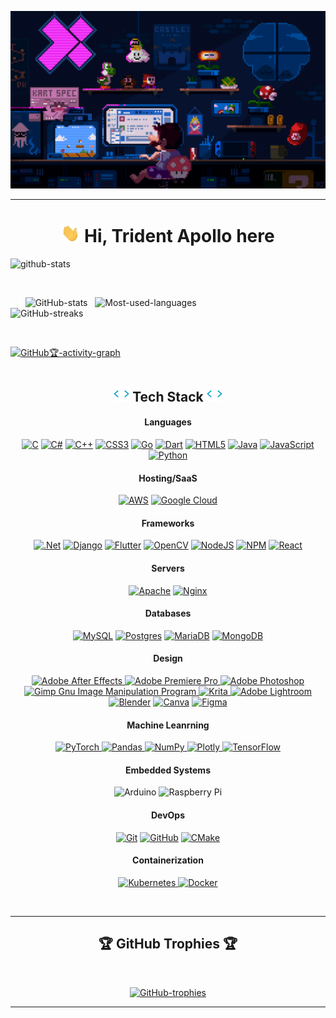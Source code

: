 ![Profile-banner](./banners/Mario-coding-2.gif)

---

<h1 align=center> <img src="wave.gif" width="30px"> Hi, Trident Apollo here </h1>

<!------------------------------------------------------------------------------------------------------------------------------------------------------------------------------------->



![github-stats](https://stats.dooboo.io/api/github-stats?login=TriDEntApollO)

<br/>

&nbsp;&nbsp;&nbsp;&nbsp;&nbsp; ![GitHub-stats](https://github-readme-stats.vercel.app/api?username=TriDEntApollO&theme=tokyonight&hide_border=true&include_all_commits=true&count_private=false&border_radius=20)
&nbsp; ![Most-used-languages](https://github-readme-stats.vercel.app/api/top-langs/?username=TriDEntApollO&theme=tokyonight&hide_border=true&include_all_commits=false&count_private=false&layout=compact&border_radius=20)
&nbsp;&nbsp;&nbsp;&nbsp;&nbsp;&nbsp;&nbsp;&nbsp;&nbsp;&nbsp;&nbsp;&nbsp;&nbsp;&nbsp;&nbsp;&nbsp;&nbsp;&nbsp;&nbsp;&nbsp;&nbsp;&nbsp;&nbsp;&nbsp;&nbsp;&nbsp;&nbsp;&nbsp;&nbsp;&nbsp;![GitHub-streaks](https://github-readme-streak-stats.herokuapp.com/?user=TriDEntApollO&theme=tokyonight&hide_border=true)

<br/>

[![GitHub🏆-activity-graph](https://github-readme-activity-graph.vercel.app/graph?username=TriDEntApollO&theme=github-compact&hide_border=true&grid=false&custom_title=Contribution%20graph)](https://github.com/TriDEntApollO/github-readme-activity-graph)


<h1> <!---------------------------------------------------------------------------------------------------------------------------------------------------------------------------> </h1>
<h2 align=center><img src="./anim-code.gif" height="25px"/> Tech Stack <img src="./anim-code.gif" height="25px"/></h2>

<h4 align=center> Languages </h4>

<div align=center>

<a href="">![C](https://img.shields.io/badge/c-%2300600C.svg?style=for-the-badge&logo=c&logoColor=white)</a> 
<a href="">![C#](https://img.shields.io/badge/c%23-%23239120.svg?style=for-the-badge&logo=c-sharp&logoColor=white)</a>
<a href="">![C++](https://img.shields.io/badge/c++-%2300599C.svg?style=for-the-badge&logo=c%2B%2B&logoColor=white)</a>
<a href="">![CSS3](https://img.shields.io/badge/css3-%231572B6.svg?style=for-the-badge&logo=css3&logoColor=white)</a>
<a href="">![Go](https://img.shields.io/badge/go-%2300ADD8.svg?style=for-the-badge&logo=go&logoColor=white)</a>
<a href="">![Dart](https://img.shields.io/badge/dart-%230175C2.svg?style=for-the-badge&logo=dart&logoColor=white)</a>
<a href="">![HTML5](https://img.shields.io/badge/html5-%23E34F26.svg?style=for-the-badge&logo=html5&logoColor=white)</a>
<a href="">![Java](https://img.shields.io/badge/java-%23ED8B00.svg?style=for-the-badge&logo=java&logoColor=white)</a>
<a href="">![JavaScript](https://img.shields.io/badge/javascript-%23323330.svg?style=for-the-badge&logo=javascript&logoColor=%23F7DF1E)</a>
<a href="">![Python](https://img.shields.io/badge/python-3670A0?style=for-the-badge&logo=python&logoColor=ffdd54)</a>

</div>

<h4 align=center> Hosting/SaaS </h4>

<div align=center>

<a href="">![AWS](https://img.shields.io/badge/AWS-%23FF9900.svg?style=for-the-badge&logo=amazon-aws&logoColor=white)</a>
<a href="">![Google Cloud](https://img.shields.io/badge/Google%20Cloud-%234285F4.svg?style=for-the-badge&logo=google-cloud&logoColor=white)</a>

</div>

<h4 align=center> Frameworks </h4>

<div align=center>

<a href="">![.Net](https://img.shields.io/badge/.NET-5C2D91?style=for-the-badge&logo=.net&logoColor=white)</a>
<a href="">![Django](https://img.shields.io/badge/django-%23092E20.svg?style=for-the-badge&logo=django&logoColor=white)</a>
<a href="">![Flutter](https://img.shields.io/badge/Flutter-%2302569B.svg?style=for-the-badge&logo=Flutter&logoColor=white)</a>
<a href="">![OpenCV](https://img.shields.io/badge/opencv-%23white.svg?style=for-the-badge&logo=opencv&logoColor=white)</a>
<a href="">![NodeJS](https://img.shields.io/badge/node.js-6DA55F?style=for-the-badge&logo=node.js&logoColor=white)</a>
<a href="">![NPM](https://img.shields.io/badge/NPM-%23000000.svg?style=for-the-badge&logo=npm&logoColor=white)</a>
<a href="">![React](https://img.shields.io/badge/react-%2320232a.svg?style=for-the-badge&logo=react&logoColor=%2361DAFB)</a>

</div>

<h4 align=center> Servers </h4>

<div align=center>

<a href="">![Apache](https://img.shields.io/badge/apache-%23D42029.svg?style=for-the-badge&logo=apache&logoColor=white)</a>
<a href="">![Nginx](https://img.shields.io/badge/nginx-%23009639.svg?style=for-the-badge&logo=nginx&logoColor=white)</a>

</div>

<h4 align=center> Databases </h4>

<div align=center>

<a href="">![MySQL](https://img.shields.io/badge/mysql-%2300f.svg?style=for-the-badge&logo=mysql&logoColor=white)</a>
<a href="">![Postgres](https://img.shields.io/badge/postgres-%23316192.svg?style=for-the-badge&logo=postgresql&logoColor=white)</a>
<a href="">![MariaDB](https://img.shields.io/badge/MariaDB-003545?style=for-the-badge&logo=mariadb&logoColor=white)</a>
<a href="">![MongoDB](https://img.shields.io/badge/MongoDB-%234ea94b.svg?style=for-the-badge&logo=mongodb&logoColor=white)</a>

</div>

<h4 align=center> Design </h4>

<div align=center>

<a href="">![Adobe After Effects](https://img.shields.io/badge/Adobe%20After%20Effects-9999FF.svg?style=for-the-badge&logo=Adobe%20After%20Effects&logoColor=white) </a>
<a href="">![Adobe Premiere Pro](https://img.shields.io/badge/Adobe%20Premiere%20Pro-9999FF.svg?style=for-the-badge&logo=Adobe%20Premiere%20Pro&logoColor=white) </a>
<a href="">![Adobe Photoshop](https://img.shields.io/badge/adobephotoshop-%2331A8FF.svg?style=for-the-badge&logo=adobephotoshop&logoColor=white) </a>
<a href="">![Gimp Gnu Image Manipulation Program](https://img.shields.io/badge/Gimp-657D8B?style=for-the-badge&logo=gimp&logoColor=FFFFFF) </a>
<a href="">![Krita](https://img.shields.io/badge/Krita-203759?style=for-the-badge&logo=krita&logoColor=EEF37B) </a>
<a href="">![Adobe Lightroom](https://img.shields.io/badge/Adobe%20Lightroom-31A8FF.svg?style=for-the-badge&logo=Adobe%20Lightroom&logoColor=white) </a>
<a href="">![Blender](https://img.shields.io/badge/blender-%23F5792A.svg?style=for-the-badge&logo=blender&logoColor=white)</a>
<a href="">![Canva](https://img.shields.io/badge/Canva-%2300C4CC.svg?style=for-the-badge&logo=Canva&logoColor=white)</a>
<a href="">![Figma](https://img.shields.io/badge/figma-%23F24E1E.svg?style=for-the-badge&logo=figma&logoColor=white) </a>

</div>

<h4 align=center> Machine Leanrning </h4>

<div align=center>

<a href="">![PyTorch](https://img.shields.io/badge/PyTorch-%23EE4C2C.svg?style=for-the-badge&logo=PyTorch&logoColor=white) </a>
<a href="">![Pandas](https://img.shields.io/badge/pandas-%23150458.svg?style=for-the-badge&logo=pandas&logoColor=white) </a>
<a href="">![NumPy](https://img.shields.io/badge/numpy-%23013243.svg?style=for-the-badge&logo=numpy&logoColor=white) </a>
<a href="">![Plotly](https://img.shields.io/badge/Plotly-%233F4F75.svg?style=for-the-badge&logo=plotly&logoColor=white) </a>
<a href="">![TensorFlow](https://img.shields.io/badge/TensorFlow-%23FF6F00.svg?style=for-the-badge&logo=TensorFlow&logoColor=white) </a>

</div>

<h4 align=center> Embedded Systems </h4>

<div align=center>

![Arduino](https://img.shields.io/badge/-Arduino-00979D?style=for-the-badge&logo=Arduino&logoColor=white) 
![Raspberry Pi](https://img.shields.io/badge/-RaspberryPi-C51A4A?style=for-the-badge&logo=Raspberry-Pi)

</div>

<h4 align=center> DevOps </h4>

<div align=center>

<a href="">![Git](https://img.shields.io/badge/git-%23F05033.svg?style=for-the-badge&logo=git&logoColor=white)</a>
<a href="">![GitHub](https://img.shields.io/badge/github-%23010409.svg?style=for-the-badge&logo=github&logoColor=white)</a>
<a href="">![CMake](https://img.shields.io/badge/CMake-%23008FBA.svg?style=for-the-badge&logo=cmake&logoColor=white) </a>

</div>

<h4 align=center> Containerization </h4>

<div align=center>

<a href="">![Kubernetes](https://img.shields.io/badge/kubernetes-%23326ce5.svg?style=for-the-badge&logo=kubernetes&logoColor=white) </a>
<a href="">![Docker](https://img.shields.io/badge/docker-%230db7ed.svg?style=for-the-badge&logo=docker&logoColor=white)</a>

</div>

</br>

---

<h2 align=center>🏆 GitHub Trophies 🏆</h2>

<br>

<div align=center> 

[![GitHub-trophies](https://github-trophies.vercel.app/?username=TriDEntApollO&theme=nord&layout=compact&no-frame=true&no-bg=true&margin-w=6)](https://github.com/ryo-ma/github-profile-trophy)

</div>

---
